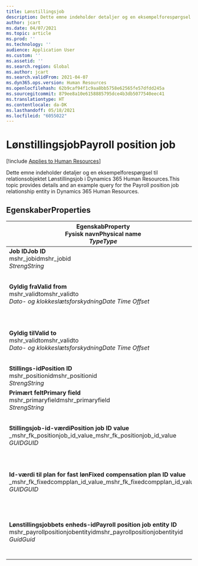 ```yaml
---
title: Lønstillingsjob
description: Dette emne indeholder detaljer og en eksempelforespørgsel til objektet Lønstillingsjob i Dynamics 365 Human Resources.
author: jcart
ms.date: 04/07/2021
ms.topic: article
ms.prod: ''
ms.technology: ''
audience: Application User
ms.custom: ''
ms.assetid: ''
ms.search.region: Global
ms.author: jcart
ms.search.validFrom: 2021-04-07
ms.dyn365.ops.version: Human Resources
ms.openlocfilehash: 62b9caf94f1c9aa8bb5758e62565fe57dfdd245a
ms.sourcegitcommit: 879ee8a10e6158885795dce4b3db5077540eec41
ms.translationtype: HT
ms.contentlocale: da-DK
ms.lasthandoff: 05/18/2021
ms.locfileid: "6055022"
---
```

# <a name="payroll-position-job"></a><span data-ttu-id="5fc65-103">Lønstillingsjob</span><span class="sxs-lookup"><span data-stu-id="5fc65-103">Payroll position job</span></span>

[!include [Applies to Human Resources](../includes/applies-to-hr.md)]

<span data-ttu-id="5fc65-104">Dette emne indeholder detaljer og en eksempelforespørgsel til relationsobjektet Lønstillingsjob i Dynamics 365 Human Resources.</span><span class="sxs-lookup"><span data-stu-id="5fc65-104">This topic provides details and an example query for the Payroll position job relationship entity in Dynamics 365 Human Resources.</span></span>

## <a name="properties"></a><span data-ttu-id="5fc65-105">Egenskaber</span><span class="sxs-lookup"><span data-stu-id="5fc65-105">Properties</span></span>

| <span data-ttu-id="5fc65-106">Egenskab</span><span class="sxs-lookup"><span data-stu-id="5fc65-106">Property</span></span><br><span data-ttu-id="5fc65-107">**Fysisk navn**</span><span class="sxs-lookup"><span data-stu-id="5fc65-107">**Physical name**</span></span><br><span data-ttu-id="5fc65-108">**_Type_**</span><span class="sxs-lookup"><span data-stu-id="5fc65-108">**_Type_**</span></span> | <span data-ttu-id="5fc65-109">Anvendelse</span><span class="sxs-lookup"><span data-stu-id="5fc65-109">Use</span></span> | <span data-ttu-id="5fc65-110">Betegnelse</span><span class="sxs-lookup"><span data-stu-id="5fc65-110">Description</span></span> |
| --- | --- | --- |
| <span data-ttu-id="5fc65-111">**Job ID**</span><span class="sxs-lookup"><span data-stu-id="5fc65-111">**Job ID**</span></span><br><span data-ttu-id="5fc65-112">mshr_jobid</span><span class="sxs-lookup"><span data-stu-id="5fc65-112">mshr_jobid</span></span><br><span data-ttu-id="5fc65-113">*Streng*</span><span class="sxs-lookup"><span data-stu-id="5fc65-113">*String*</span></span> | <span data-ttu-id="5fc65-114">Skrivebeskyttet</span><span class="sxs-lookup"><span data-stu-id="5fc65-114">Readp-only</span></span><br><span data-ttu-id="5fc65-115">Påkrævet</span><span class="sxs-lookup"><span data-stu-id="5fc65-115">Required</span></span> |<span data-ttu-id="5fc65-116">Jobbets id.</span><span class="sxs-lookup"><span data-stu-id="5fc65-116">The ID of the job.</span></span> |
| <span data-ttu-id="5fc65-117">**Gyldig fra**</span><span class="sxs-lookup"><span data-stu-id="5fc65-117">**Valid from**</span></span><br><span data-ttu-id="5fc65-118">mshr_validto</span><span class="sxs-lookup"><span data-stu-id="5fc65-118">mshr_validto</span></span><br><span data-ttu-id="5fc65-119">*Dato- og klokkeslætsforskydning*</span><span class="sxs-lookup"><span data-stu-id="5fc65-119">*Date Time Offset*</span></span> | <span data-ttu-id="5fc65-120">Skrivebeskyttet</span><span class="sxs-lookup"><span data-stu-id="5fc65-120">Read-only</span></span> <br><span data-ttu-id="5fc65-121">Påkrævet</span><span class="sxs-lookup"><span data-stu-id="5fc65-121">Required</span></span> | <span data-ttu-id="5fc65-122">Den dato, som stilling og jobrelationen er gyldig fra.</span><span class="sxs-lookup"><span data-stu-id="5fc65-122">Date the postion and job relationship is valid from.</span></span> |
| <span data-ttu-id="5fc65-123">**Gyldig til**</span><span class="sxs-lookup"><span data-stu-id="5fc65-123">**Valid to**</span></span><br><span data-ttu-id="5fc65-124">mshr_validto</span><span class="sxs-lookup"><span data-stu-id="5fc65-124">mshr_validto</span></span><br><span data-ttu-id="5fc65-125">*Dato- og klokkeslætsforskydning*</span><span class="sxs-lookup"><span data-stu-id="5fc65-125">*Date Time Offset*</span></span> | <span data-ttu-id="5fc65-126">Skrivebeskyttet</span><span class="sxs-lookup"><span data-stu-id="5fc65-126">Read-only</span></span> <br><span data-ttu-id="5fc65-127">Påkrævet</span><span class="sxs-lookup"><span data-stu-id="5fc65-127">Required</span></span> | <span data-ttu-id="5fc65-128">Den dato, som stillingen og jobrelationen er gyldig til.</span><span class="sxs-lookup"><span data-stu-id="5fc65-128">Date the position and job relationship is valid to.</span></span>  |
| <span data-ttu-id="5fc65-129">**Stillings-id**</span><span class="sxs-lookup"><span data-stu-id="5fc65-129">**Position ID**</span></span><br><span data-ttu-id="5fc65-130">mshr_positionid</span><span class="sxs-lookup"><span data-stu-id="5fc65-130">mshr_positionid</span></span><br><span data-ttu-id="5fc65-131">*Streng*</span><span class="sxs-lookup"><span data-stu-id="5fc65-131">*String*</span></span> | <span data-ttu-id="5fc65-132">Skrivebeskyttet</span><span class="sxs-lookup"><span data-stu-id="5fc65-132">Read-only</span></span><br><span data-ttu-id="5fc65-133">Påkrævet</span><span class="sxs-lookup"><span data-stu-id="5fc65-133">Required</span></span> | <span data-ttu-id="5fc65-134">Stillingens id.</span><span class="sxs-lookup"><span data-stu-id="5fc65-134">The ID of the position.</span></span> |
| <span data-ttu-id="5fc65-135">**Primært felt**</span><span class="sxs-lookup"><span data-stu-id="5fc65-135">**Primary field**</span></span><br><span data-ttu-id="5fc65-136">mshr_primaryfield</span><span class="sxs-lookup"><span data-stu-id="5fc65-136">mshr_primaryfield</span></span><br><span data-ttu-id="5fc65-137">*Streng*</span><span class="sxs-lookup"><span data-stu-id="5fc65-137">*String*</span></span> | <span data-ttu-id="5fc65-138">Påkrævet</span><span class="sxs-lookup"><span data-stu-id="5fc65-138">Required</span></span><br><span data-ttu-id="5fc65-139">Systemgenereret</span><span class="sxs-lookup"><span data-stu-id="5fc65-139">System generated</span></span> |  |
| <span data-ttu-id="5fc65-140">**Stillingsjob-id-værdi**</span><span class="sxs-lookup"><span data-stu-id="5fc65-140">**Position job ID value**</span></span><br><span data-ttu-id="5fc65-141">_mshr_fk_positionjob_id_value</span><span class="sxs-lookup"><span data-stu-id="5fc65-141">_mshr_fk_positionjob_id_value</span></span><br><span data-ttu-id="5fc65-142">*GUID*</span><span class="sxs-lookup"><span data-stu-id="5fc65-142">*GUID*</span></span> | <span data-ttu-id="5fc65-143">Skrivebeskyttet</span><span class="sxs-lookup"><span data-stu-id="5fc65-143">Read-only</span></span><br><span data-ttu-id="5fc65-144">Påkrævet</span><span class="sxs-lookup"><span data-stu-id="5fc65-144">Required</span></span><br><span data-ttu-id="5fc65-145">Fremmed nøgle: mshr_PayrollPositionJobEntity for mshr_payrollpositionjobentity</span><span class="sxs-lookup"><span data-stu-id="5fc65-145">Foreign key:mshr_PayrollPositionJobEntity of the mshr_payrollpositionjobentity</span></span> |<span data-ttu-id="5fc65-146">Id for det job, der er tilknyttet stillingen.</span><span class="sxs-lookup"><span data-stu-id="5fc65-146">The ID of the job associated with the position.</span></span>|
| <span data-ttu-id="5fc65-147">**Id-værdi til plan for fast løn**</span><span class="sxs-lookup"><span data-stu-id="5fc65-147">**Fixed compensation plan ID value**</span></span><br><span data-ttu-id="5fc65-148">_mshr_fk_fixedcompplan_id_value</span><span class="sxs-lookup"><span data-stu-id="5fc65-148">_mshr_fk_fixedcompplan_id_value</span></span><br><span data-ttu-id="5fc65-149">*GUID*</span><span class="sxs-lookup"><span data-stu-id="5fc65-149">*GUID*</span></span> | <span data-ttu-id="5fc65-150">Skrivebeskyttet</span><span class="sxs-lookup"><span data-stu-id="5fc65-150">Read-only</span></span><br><span data-ttu-id="5fc65-151">Påkrævet</span><span class="sxs-lookup"><span data-stu-id="5fc65-151">Required</span></span><br><span data-ttu-id="5fc65-152">Fremmed nøgle: mshr_FixedCompPlan_id for mshr_payrollfixedcompensationplanentity</span><span class="sxs-lookup"><span data-stu-id="5fc65-152">Foreign key: mshr_FixedCompPlan_id of mshr_payrollfixedcompensationplanentity</span></span>  | <span data-ttu-id="5fc65-153">Id for planen for fast løn, der er tilknyttet stillingen.</span><span class="sxs-lookup"><span data-stu-id="5fc65-153">The ID of the fixed compensation plan associated with the position.</span></span> |
| <span data-ttu-id="5fc65-154">**Lønstillingsjobbets enheds-id**</span><span class="sxs-lookup"><span data-stu-id="5fc65-154">**Payroll position job entity ID**</span></span><br><span data-ttu-id="5fc65-155">mshr_payrollpositionjobentityid</span><span class="sxs-lookup"><span data-stu-id="5fc65-155">mshr_payrollpositionjobentityid</span></span><br><span data-ttu-id="5fc65-156">*Guid*</span><span class="sxs-lookup"><span data-stu-id="5fc65-156">*Guid*</span></span> | <span data-ttu-id="5fc65-157">Påkrævet</span><span class="sxs-lookup"><span data-stu-id="5fc65-157">Required</span></span><br><span data-ttu-id="5fc65-158">Systemgenereret.</span><span class="sxs-lookup"><span data-stu-id="5fc65-158">System generated.</span></span> | <span data-ttu-id="5fc65-159">Systemgenereret GUID-værdi, der entydigt identificerer jobbet.</span><span class="sxs-lookup"><span data-stu-id="5fc65-159">A system-generated GUID value to uniquely identify the job.</span></span>  |

